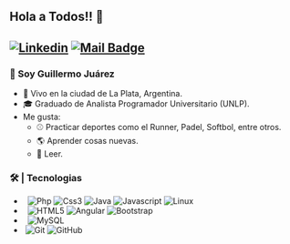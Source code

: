 ## Hola a Todos!! 👋
[![Linkedin](https://img.shields.io/badge/-LinkedIn-blue?style=flat&logo=Linkedin&logoColor=white)](https://www.linkedin.com/in/guillermo-ju%C3%A1rez-9a25311bb/)
[![Mail Badge](https://img.shields.io/badge/-juarez.unlp96@gmail.com-c14438?style=flat&logo=Gmail&logoColor=white&link=mailto:juarez.unlp96@gmail.com)](mailto:juarez.unlp96@gmail.com)
---
### :boy: Soy Guillermo Juárez

- :department_store: Vivo en la ciudad de La Plata, Argentina.
- 🎓 Graduado de Analista Programador Universitario (UNLP).
- Me gusta: 
   - :baseball: Practicar deportes como el Runner, Padel, Softbol, entre otros.
   - :earth_americas: Aprender cosas nuevas.
   - :orange_book: Leer.

### 🛠 | Tecnologias

- &#160; ![Php](https://img.shields.io/badge/-Php-333333?style=flat&logo=Php&logoColor=007396)
![Css3](https://img.shields.io/badge/-CSS-333333?style=flat&logo=Css3&logoColor=007396)
![Java](https://img.shields.io/badge/-Java-333333?style=flat&logo=Java&logoColor=007396)
![Javascript](https://img.shields.io/badge/-Javascript-333333?style=flat&logo=Javascript&logoColor=007396)
![Linux](https://img.shields.io/badge/-Linux-333333?style=flat&logo=Linux&logoColor=FCC624)
- &#160; ![HTML5](https://img.shields.io/badge/-HTML5-333333?style=flat&logo=HTML5)
![Angular](https://img.shields.io/badge/-Angular-333333?style=flat&logo=Angular)
![Bootstrap](https://img.shields.io/badge/-Bootstrap-333333?style=flat&logo=bootstrap&logoColor=563D7C)
- &#160; ![MySQL](https://img.shields.io/badge/-MySQL-333333?style=flat&logo=mysql)
- &#160;![Git](https://img.shields.io/badge/-Git-333333?style=flat&logo=git)
![GitHub](https://img.shields.io/badge/-GitHub-333333?style=flat&logo=github)
